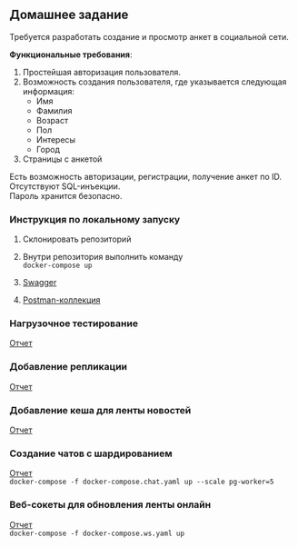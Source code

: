 ## Домашнее задание

Требуется разработать создание и просмотр анкет в социальной сети.

**Функциональные требования**:
1) Простейшая авторизация пользователя.
2) Возможность создания пользователя, где указывается следующая информация:
    - Имя
    - Фамилия
    - Возраст
    - Пол
    - Интересы
    - Город
3) Страницы с анкетой

Есть возможность авторизации, регистрации, получение анкет по ID.
<br>Отсутствуют SQL-инъекции.
<br>Пароль хранится безопасно.

### Инструкция по локальному запуску

1) Склонировать репозиторий
2) Внутри репозитория выполнить команду
   <br>``docker-compose up``
   
3) [Swagger](http://127.0.0.1:5050/swagger/index.html)
4) [Postman-коллекция](https://github.com/AntonOcean/highload-architect/blob/970ec4692831e9e9d9abfa2e08683dea5b06925f/backend/docs/Backend%20swagger.postman_collection.json)

### Нагрузочное тестирование

[Отчет](https://github.com/AntonOcean/highload-architect/blob/e1f1b57b659ac771825fc25b2a18e71310dd0964/backend/docs/highload-report-v2.pdf)

### Добавление репликации

[Отчет](https://github.com/AntonOcean/highload-architect/blob/e1f1b57b659ac771825fc25b2a18e71310dd0964/backend/docs/replica-report.pdf)

### Добавление кеша для ленты новостей

[Отчет](https://github.com/AntonOcean/highload-architect/blob/cfe9084b72d4c5f1045a94ef62b12bf2ebfa24e7/backend/docs/cache-report.pdf)

### Создание чатов с шардированием
[Отчет](https://github.com/AntonOcean/highload-architect/blob/72782c850ea92831bab8cca15c0db9eb749eabdd/chat/docs/sharding-report.pdf)
<br>``docker-compose -f docker-compose.chat.yaml up --scale pg-worker=5``

### Веб-сокеты для обновления ленты онлайн
[Отчет](https://github.com/AntonOcean/highload-architect/blob/bba4f994ed340df5566dded8767f3273d002d912/ws-feed/docs/websocket-report.pdf)
<br>``docker-compose -f docker-compose.ws.yaml up``
